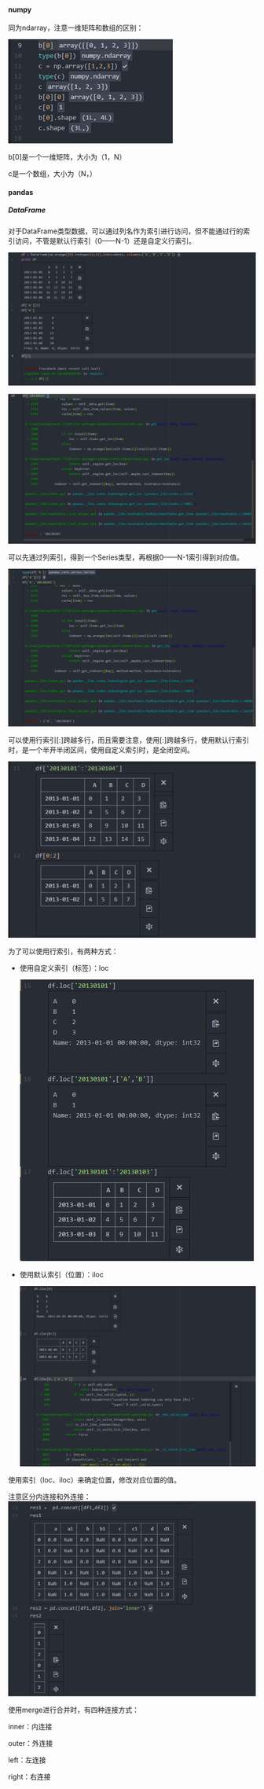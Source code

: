 #### numpy

同为ndarray，注意一维矩阵和数组的区别：

![01.jpg](https://github.com/ChaoZeyi/python/blob/master/packages/photos/01.jpg?raw=true)

b[0]是一个一维矩阵，大小为（1，N）

c是一个数组，大小为（N，）   

#### pandas

##### DataFrame

对于DataFrame类型数据，可以通过列名作为索引进行访问，但不能通过行的索引访问，不管是默认行索引（0——N-1）还是自定义行索引。

![02.jpg](https://github.com/ChaoZeyi/python/blob/master/packages/photos/02.jpg?raw=true)

![03.jpg](https://github.com/ChaoZeyi/python/blob/master/packages/photos/03.jpg?raw=true)

可以先通过列索引，得到一个Series类型，再根据0——N-1索引得到对应值。

![07.jpg](https://github.com/ChaoZeyi/python/blob/master/packages/photos/07.jpg?raw=true)

可以使用行索引[:]跨越多行，而且需要注意，使用[:]跨越多行，使用默认行索引时，是一个半开半闭区间，使用自定义索引时，是全闭空间。

![04.jpg](https://github.com/ChaoZeyi/python/blob/master/packages/photos/04.jpg?raw=true)

为了可以使用行索引，有两种方式：

- 使用自定义索引（标签）：loc

  ![06.jpg](https://github.com/ChaoZeyi/python/blob/master/packages/photos/06.jpg?raw=true)

- 使用默认索引（位置）：iloc

  ![08.jpg](https://github.com/ChaoZeyi/python/blob/master/packages/photos/08.jpg?raw=true)

使用索引（loc、iloc）来确定位置，修改对应位置的值。

注意区分内连接和外连接：![09.png](https://github.com/ChaoZeyi/python/blob/master/packages/photos/09.png?raw=true)

使用merge进行合并时，有四种连接方式：

inner：内连接

outer：外连接

left：左连接

right：右连接